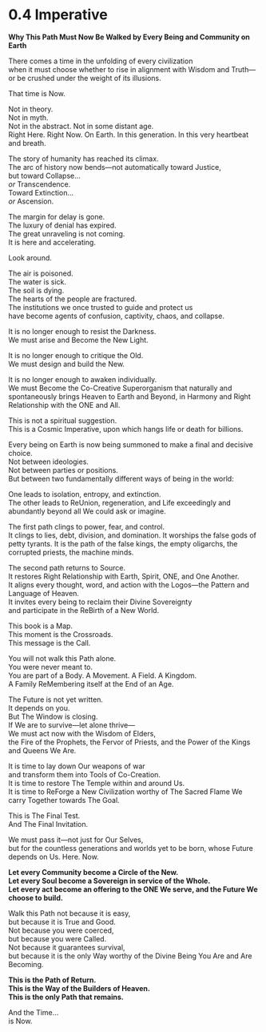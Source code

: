# 0.4 Imperative

**Why This Path Must Now Be Walked by Every Being and Community on Earth**

There comes a time in the unfolding of every civilization  
when it must choose whether to rise in alignment with Wisdom and Truth—  
or be crushed under the weight of its illusions.

That time is Now.

Not in theory.  
Not in myth.  
Not in the abstract. 
Not in some distant age.  
Right Here. Right Now. On Earth. In this generation. In this very heartbeat and breath.

The story of humanity has reached its climax.  
The arc of history now bends—not automatically toward Justice,  
but toward Collapse…  
_or_ Transcendence.  
Toward Extinction…  
_or_ Ascension.

The margin for delay is gone.  
The luxury of denial has expired.  
The great unraveling is not coming.  
It is here and accelerating.  

Look around.

The air is poisoned.  
The water is sick.  
The soil is dying.  
The hearts of the people are fractured.  
The institutions we once trusted to guide and protect us  
have become agents of confusion, captivity, chaos, and collapse. 

It is no longer enough to resist the Darkness.  
We must arise and Become the New Light.

It is no longer enough to critique the Old.  
We must design and build the New.

It is no longer enough to awaken individually.  
We must Become the Co-Creative Superorganism that naturally and spontaneously brings Heaven to Earth and Beyond, in Harmony and Right Relationship with the ONE and All.

This is not a spiritual suggestion.  
This is a Cosmic Imperative, upon which hangs life or death for billions.  

Every being on Earth is now being summoned to make a final and decisive choice.  
Not between ideologies.  
Not between parties or positions.  
But between two fundamentally different ways of being in the world:

One leads to isolation, entropy, and extinction.  
The other leads to ReUnion, regeneration, and Life exceedingly and abundantly beyond all We could ask or imagine.

The first path clings to power, fear, and control.  
It clings to lies, debt, division, and domination.
It worships the false gods of petty tyrants. 
It is the path of the false kings, the empty oligarchs, the corrupted priests, the machine minds.

The second path returns to Source.  
It restores Right Relationship with Earth, Spirit, ONE, and One Another.  
It aligns every thought, word, and action with the Logos—the Pattern and Language of Heaven.  
It invites every being to reclaim their Divine Sovereignty  
and participate in the ReBirth of a New World.

This book is a Map.  
This moment is the Crossroads.  
This message is the Call.

You will not walk this Path alone.  
You were never meant to.  
You are part of a Body. A Movement. A Field. A Kingdom.  
A Family ReMembering itself at the End of an Age.

The Future is not yet written.  
It depends on you.  
But The Window is closing.  
If We are to survive—let alone thrive—  
We must act now with the Wisdom of Elders,  
the Fire of the Prophets, 
the Fervor of Priests,
and the Power of the Kings and Queens We Are.

It is time to lay down Our weapons of war  
and transform them into Tools of Co-Creation.  
It is time to restore The Temple within and around Us.  
It is time to ReForge a New Civilization worthy of The Sacred Flame We carry Together towards The Goal.

This is The Final Test.  
And The Final Invitation.

We must pass it—not just for Our Selves,  
but for the countless generations and worlds yet to be born, whose Future depends on Us. Here. Now. 

**Let every Community become a Circle of the New.**  
**Let every Soul become a Sovereign in service of the Whole.**  
**Let every act become an offering to the ONE We serve, and the Future We choose to build.**  

Walk this Path not because it is easy,  
but because it is True and Good.  
Not because you were coerced,  
but because you were Called.  
Not because it guarantees survival,  
but because it is the only Way worthy of the Divine Being You Are and Are Becoming. 

**This is the Path of Return.**  
**This is the Way of the Builders of Heaven.**  
**This is the only Path that remains.**  

And the Time…  
is Now.
